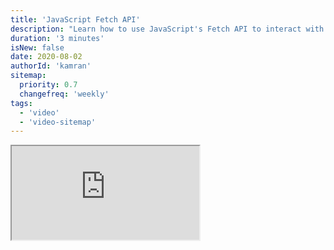 ```yaml
---
title: 'JavaScript Fetch API'
description: "Learn how to use JavaScript's Fetch API to interact with remote API."
duration: '3 minutes'
isNew: false
date: 2020-08-02
authorId: 'kamran'
sitemap:
  priority: 0.7
  changefreq: 'weekly'
tags:
  - 'video'
  - 'video-sitemap'
---
```


<iframe class="w-full aspect-video mb-5" src="https://www.youtube.com/embed/-ZI0ea5O2oA" title="JavaScript Fetch API"></iframe>
